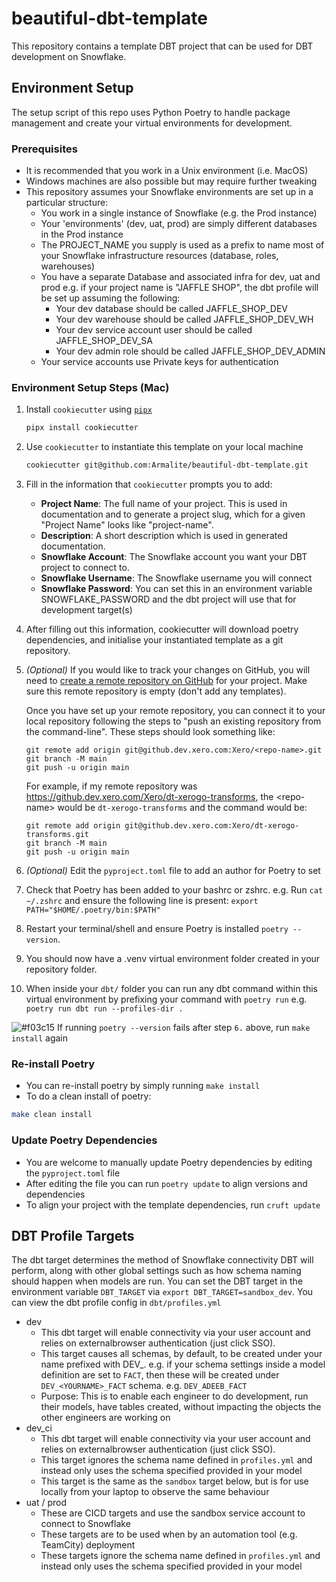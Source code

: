 # beautiful-dbt-template
This repository contains a template DBT project that can be used for DBT development on Snowflake.


## Environment Setup
The setup script of this repo uses Python Poetry to handle package management and create your virtual environments for development.

### Prerequisites
 - It is recommended that you work in a Unix environment (i.e. MacOS)
 - Windows machines are also possible but may require further tweaking
 - This repository assumes your Snowflake environments are set up in a particular structure:
   - You work in a single instance of Snowflake (e.g. the Prod instance)
   - Your 'environments' (dev, uat, prod) are simply different databases in the Prod instance
   - The PROJECT_NAME you supply is used as a prefix to name most of your Snowflake infrastructure resources (database, roles, warehouses)
   - You have a separate Database and associated infra for dev, uat and prod e.g. if your project name is "JAFFLE SHOP", the dbt profile will be set up assuming the following:
      - Your dev database should be called JAFFLE_SHOP_DEV
      - Your dev warehouse should be called JAFFLE_SHOP_DEV_WH
      - Your dev service account user should be called JAFFLE_SHOP_DEV_SA
      - Your dev admin role should be called JAFFLE_SHOP_DEV_ADMIN
   - Your service accounts use Private keys for authentication


### Environment Setup Steps (Mac)
 1. Install `cookiecutter` using [`pipx`](https://github.com/pipxproject/pipx)
    ```bash
    pipx install cookiecutter
    ```

 1. Use `cookiecutter` to instantiate this template on your local machine

    ```bash
    cookiecutter git@github.com:Armalite/beautiful-dbt-template.git
    ```

 1. Fill in the information that `cookiecutter` prompts you to add:
    - **Project Name**: The full name of your project. This is used in documentation and to generate a project slug, which for a given "Project Name" looks like "project-name".
    - **Description**: A short description which is used in generated documentation.
    - **Snowflake Account**: The Snowflake account you want your DBT project to connect to.
    - **Snowflake Username**: The Snowflake username you will connect
    - **Snowflake Password**: You can set this in an environment variable SNOWFLAKE_PASSWORD and the dbt project will use that for development target(s)


 1. After filling out this information, cookiecutter will download poetry dependencies, and initialise your instantiated template as a git repository.

1. *(Optional)* If you would like to track your changes on GitHub, you will need to [create a remote repository on GitHub](https://github.dev.xero.com/new) for your project. Make sure this remote repository is empty (don't add any templates).

   Once you have set up your remote repository, you can connect it to your local repository following the steps to "push an existing repository from the command-line". These steps should look something like:
    ```
    git remote add origin git@github.dev.xero.com:Xero/<repo-name>.git
    git branch -M main
    git push -u origin main
    ```
    For example, if my remote repository was https://github.dev.xero.com/Xero/dt-xerogo-transforms, the \<repo-name\> would be `dt-xerogo-transforms` and the command would be:
    ```
    git remote add origin git@github.dev.xero.com:Xero/dt-xerogo-transforms.git
    git branch -M main
    git push -u origin main
    ```

 1. *(Optional)* Edit the `pyproject.toml` file to add an author for Poetry to set
 1. Check that Poetry has been added to your bashrc or zshrc. e.g. Run `cat ~/.zshrc` and ensure the following line is present: `export PATH="$HOME/.poetry/bin:$PATH"`
 1. Restart your terminal/shell and ensure Poetry is installed `poetry --version`.
 1. You should now have a .venv virtual environment folder created in your repository folder.
 1. When inside your `dbt/` folder you can run any dbt command within this virtual environment by prefixing your command with `poetry run` e.g. `poetry run dbt run --profiles-dir .`

 ![#f03c15](https://via.placeholder.com/15/f03c15/000000?text=+) If running `poetry --version` fails after step `6.` above, run `make install` again

### Re-install Poetry
 - You can re-install poetry by simply running `make install`
 - To do a clean install of poetry:
  ```bash
  make clean install
  ```

### Update Poetry Dependencies
 - You are welcome to manually update Poetry dependencies by editing the `pyproject.toml` file
 - After editing the file you can run `poetry update` to align versions and dependencies
 - To align your project with the template dependencies, run `cruft update`

## DBT Profile Targets
The dbt target determines the method of Snowflake connectivity DBT will perform, along with other global settings such as how schema naming should happen when models are run. You can set the DBT target in the environment variable `DBT_TARGET` via `export DBT_TARGET=sandbox_dev`. You can view the dbt profile config in `dbt/profiles.yml`
 - dev
   - This dbt target will enable connectivity via your user account and relies on externalbrowser authentication (just click SSO).
   - This target causes all schemas, by default, to be created under your name prefixed with DEV_. e.g. if your schema settings inside a model definition are set to `FACT`, then these will be created under `DEV_<YOURNAME>_FACT` schema. e.g. `DEV_ADEEB_FACT`
   - Purpose: This is to enable each engineer to do development, run their models, have tables created, without impacting the objects the other engineers are working on
 - dev_ci
   - This dbt target will enable connectivity via your user account and relies on externalbrowser authentication (just click SSO).
   - This target ignores the schema name defined in `profiles.yml` and instead only uses the schema specified provided in your model
   - This target is the same as the `sandbox` target below, but is for use locally from your laptop to observe the same behaviour
 - uat / prod
   - These are CICD targets and use the sandbox service account to connect to Snowflake
   - These targets are to be used when by an automation tool (e.g. TeamCity) deployment
   - These targets ignore the schema name defined in `profiles.yml` and instead only uses the schema specified provided in your model

